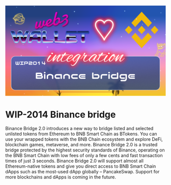 [_metadata_:at_account]:- "@binance"
![image](../v3/images/2014.png)

# WIP-2014 Binance bridge

Binance Bridge 2.0 introduces a new way to bridge listed and selected unlisted tokens from Ethereum to BNB Smart Chain as BTokens. You can use your wrapped tokens with the BNB Chain ecosystem and explore DeFi, blockchain games, metaverse, and more. 
Binance Bridge 2.0 is a trusted bridge protected by the highest security standards of Binance, operating on the BNB Smart Chain with low fees of only a few cents and fast transaction times of just 3 seconds. Binance Bridge 2.0 will support almost all Ethereum-native tokens and give you direct access to BNB Smart Chain dApps such as the most-used dApp globally – PancakeSwap. Support for more blockchains and dApps is coming in the future. 